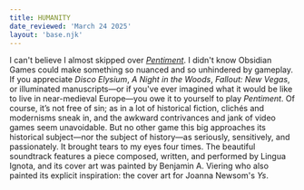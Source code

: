 ```yaml
---
title: HUMANITY
date_reviewed: 'March 24 2025'
layout: 'base.njk'
---
```


I can't believe I almost skipped over _[Pentiment](https://pentiment.obsidian.net/)_. I didn't know Obsidian Games could make something so nuanced and so unhindered by gameplay. If you appreciate _Disco Elysium_, _A Night in the Woods_, _Fallout: New Vegas_, or illuminated manuscripts—or if you've ever imagined what it would be like to live in near-medieval Europe—you owe it to yourself to play _Pentiment_. Of course, it’s not free of sin; as in a lot of historical fiction, clichés and modernisms sneak in, and the awkward contrivances and jank of video games seem unavoidable. But no other game this big approaches its historical subject—nor the subject of history—as seriously, sensitively, and passionately. It brought tears to my eyes four times.
The beautiful soundtrack features a piece composed, written, and performed by Lingua Ignota, and its cover art was painted by Benjamin A. Viering who also painted its explicit inspiration: the cover art for Joanna Newsom's _Ys_. 